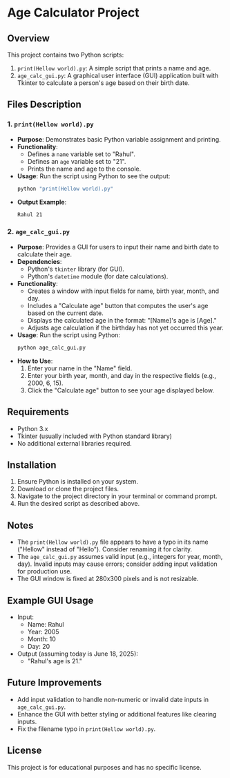 # Age Calculator Project

## Overview
This project contains two Python scripts:
1. `print(Hellow world).py`: A simple script that prints a name and age.
2. `age_calc_gui.py`: A graphical user interface (GUI) application built with Tkinter to calculate a person's age based on their birth date.

## Files Description

### 1. `print(Hellow world).py`
- **Purpose**: Demonstrates basic Python variable assignment and printing.
- **Functionality**: 
  - Defines a `name` variable set to "Rahul".
  - Defines an `age` variable set to "21".
  - Prints the name and age to the console.
- **Usage**: Run the script using Python to see the output:
  ```bash
  python "print(Hellow world).py"
  ```
- **Output Example**:
  ```
  Rahul 21
  ```

### 2. `age_calc_gui.py`
- **Purpose**: Provides a GUI for users to input their name and birth date to calculate their age.
- **Dependencies**: 
  - Python's `tkinter` library (for GUI).
  - Python's `datetime` module (for date calculations).
- **Functionality**:
  - Creates a window with input fields for name, birth year, month, and day.
  - Includes a "Calculate age" button that computes the user's age based on the current date.
  - Displays the calculated age in the format: "[Name]'s age is [Age]."
  - Adjusts age calculation if the birthday has not yet occurred this year.
- **Usage**: Run the script using Python:
  ```bash
  python age_calc_gui.py
  ```
- **How to Use**:
  1. Enter your name in the "Name" field.
  2. Enter your birth year, month, and day in the respective fields (e.g., 2000, 6, 15).
  3. Click the "Calculate age" button to see your age displayed below.

## Requirements
- Python 3.x
- Tkinter (usually included with Python standard library)
- No additional external libraries required.

## Installation
1. Ensure Python is installed on your system.
2. Download or clone the project files.
3. Navigate to the project directory in your terminal or command prompt.
4. Run the desired script as described above.

## Notes
- The `print(Hellow world).py` file appears to have a typo in its name ("Hellow" instead of "Hello"). Consider renaming it for clarity.
- The `age_calc_gui.py` assumes valid input (e.g., integers for year, month, day). Invalid inputs may cause errors; consider adding input validation for production use.
- The GUI window is fixed at 280x300 pixels and is not resizable.

## Example GUI Usage
- Input:
  - Name: Rahul
  - Year: 2005
  - Month: 10
  - Day: 20
- Output (assuming today is June 18, 2025):
  - "Rahul's age is 21."

## Future Improvements
- Add input validation to handle non-numeric or invalid date inputs in `age_calc_gui.py`.
- Enhance the GUI with better styling or additional features like clearing inputs.
- Fix the filename typo in `print(Hellow world).py`.

## License
This project is for educational purposes and has no specific license.
